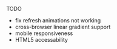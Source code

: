TODO

- fix refresh animations not working
- cross-browser linear gradient support
- mobile responsiveness
- HTML5 accessability